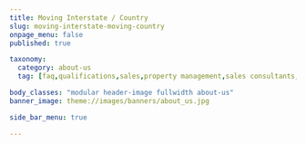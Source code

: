 ```yaml
---
title: Moving Interstate / Country
slug: moving-interstate-moving-country
onpage_menu: false
published: true

taxonomy:
  category: about-us
  tag: [faq,qualifications,sales,property management,sales consultants,property managers,business owners,managers]

body_classes: "modular header-image fullwidth about-us"
banner_image: theme://images/banners/about_us.jpg

side_bar_menu: true

---
```

